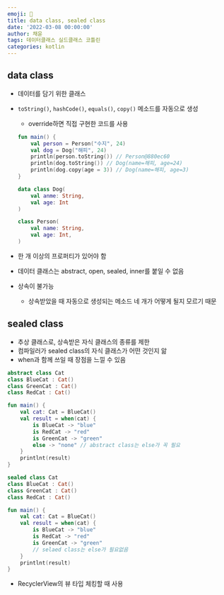```yaml
---
emoji: 💽
title: data class, sealed class
date: '2022-03-08 00:00:00'
author: 채윤
tags: 데이터클래스 실드클래스 코틀린
categories: kotlin
---
```


## data class

- 데이터를 담기 위한 클래스
- `toString()`, `hashCode()`, `equals()`, `copy()` 메소드를 자동으로 생성
    - override하면 직접 구현한 코드를 사용
    
    ```kotlin
    fun main() {
        val person = Person("수지", 24)
        val dog = Dog("해피", 24)
        println(person.toString()) // Person@880ec60
        println(dog.toString()) // Dog(name=해피, age=24)
        println(dog.copy(age = 3)) // Dog(name=해피, age=3)
    }
    
    data class Dog(
        val anme: String,
        val age: Int
    )
    
    class Person(
        val name: String,
        val age: Int,
    )
    ```
    
- 한 개 이상의 프로퍼티가 있어야 함
- 데이터 클래스는 abstract, open, sealed, inner를 붙일 수 없음
- 상속이 불가능
    - 상속받았을 때 자동으로 생성되는 메소드 네 개가 어떻게 될지 모르기 때문

## sealed class

- 추상 클래스로, 상속받은 자식 클래스의 종류를 제한
- 컴파일러가 sealed class의 자식 클래스가 어떤 것인지 앎
- when과 함께 쓰일 때 장점을 느낄 수 있음

```kotlin
abstract class Cat
class BlueCat : Cat()
class GreenCat : Cat()
class RedCat : Cat()

fun main() {
    val cat: Cat = BlueCat()
    val result = when(cat) {
        is BlueCat -> "blue"
        is RedCat -> "red"
        is GreenCat -> "green"
        else -> "none" // abstract class는 else가 꼭 필요
    }
    printlnt(result)
}
```

```kotlin
sealed class Cat
class BlueCat : Cat()
class GreenCat : Cat()
class RedCat : Cat()

fun main() {
    val cat: Cat = BlueCat()
    val result = when(cat) {
        is BlueCat -> "blue"
        is RedCat -> "red"
        is GreenCat -> "green"
        // selaed class는 else가 필요없음
    }
    printlnt(result)
}
```

- RecyclerView의 뷰 타입 체킹할 때 사용
